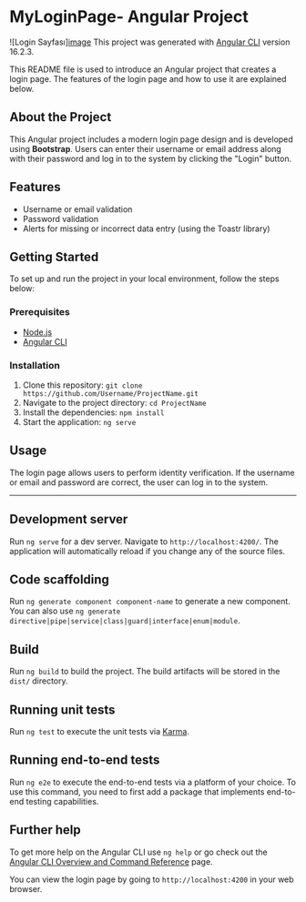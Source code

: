 # MyLoginPage- Angular Project

![Login Sayfası][image](https://github.com/caglatunc/YMYP-Angular/assets/95507765/218fa8da-fae9-485c-ac6a-ff2992606c73)
This project was generated with [Angular CLI](https://github.com/angular/angular-cli) version 16.2.3.

This README file is used to introduce an Angular project that creates a login page. The features of the login page and how to use it are explained below.

## About the Project

This Angular project includes a modern login page design and is developed using **Bootstrap**. Users can enter their username or email address along with their password and log in to the system by clicking the "Login" button.

## Features

- Username or email validation
- Password validation
- Alerts for missing or incorrect data entry (using the Toastr library)

## Getting Started

To set up and run the project in your local environment, follow the steps below:

### Prerequisites

- [Node.js](https://nodejs.org/)
- [Angular CLI](https://cli.angular.io/)

### Installation

1. Clone this repository: `git clone https://github.com/Username/ProjectName.git`
2. Navigate to the project directory: `cd ProjectName`
3. Install the dependencies: `npm install`
4. Start the application: `ng serve`

## Usage

The login page allows users to perform identity verification. If the username or email and password are correct, the user can log in to the system.

------------  -------------  -----------------  -------------
## Development server

Run `ng serve` for a dev server. Navigate to `http://localhost:4200/`. The application will automatically reload if you change any of the source files.

## Code scaffolding

Run `ng generate component component-name` to generate a new component. You can also use `ng generate directive|pipe|service|class|guard|interface|enum|module`.

## Build

Run `ng build` to build the project. The build artifacts will be stored in the `dist/` directory.

## Running unit tests

Run `ng test` to execute the unit tests via [Karma](https://karma-runner.github.io).

## Running end-to-end tests

Run `ng e2e` to execute the end-to-end tests via a platform of your choice. To use this command, you need to first add a package that implements end-to-end testing capabilities.

## Further help

To get more help on the Angular CLI use `ng help` or go check out the [Angular CLI Overview and Command Reference](https://angular.io/cli) page.

You can view the login page by going to `http://localhost:4200` in your web browser.



